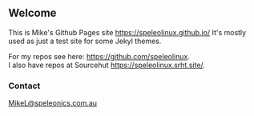 ## Welcome

This is Mike's Github Pages site <https://speleolinux.github.io/> 
It's mostly used as just a test site for some Jekyl themes.

For my repos see here: <https://github.com/speleolinux>.     
I also have repos at Sourcehut <https://speleolinux.srht.site/>.

### Contact

MikeL@speleonics.com.au

